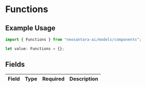 # Functions

## Example Usage

```typescript
import { Functions } from "neosantara-ai/models/components";

let value: Functions = {};
```

## Fields

| Field       | Type        | Required    | Description |
| ----------- | ----------- | ----------- | ----------- |